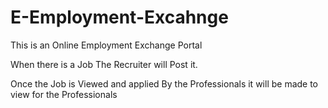 # E-Employment-Excahnge

This is an Online Employment Exchange Portal

When there is a Job The Recruiter will Post it.

Once the Job is Viewed and applied By the Professionals 
it will be made to view for the Professionals
